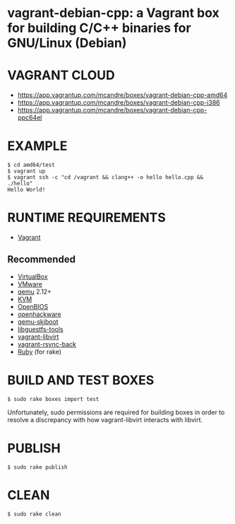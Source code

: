 # vagrant-debian-cpp: a Vagrant box for building C/C++ binaries for GNU/Linux (Debian)

# VAGRANT CLOUD

* https://app.vagrantup.com/mcandre/boxes/vagrant-debian-cpp-amd64
* https://app.vagrantup.com/mcandre/boxes/vagrant-debian-cpp-i386
* https://app.vagrantup.com/mcandre/boxes/vagrant-debian-cpp-ppc64el

# EXAMPLE

```console
$ cd amd64/test
$ vagrant up
$ vagrant ssh -c "cd /vagrant && clang++ -o hello hello.cpp && ./hello"
Hello World!
```

# RUNTIME REQUIREMENTS

* [Vagrant](https://www.vagrantup.com)

## Recommended

* [VirtualBox](https://www.virtualbox.org/)
* [VMware](https://www.vmware.com/)
* [qemu](https://www.qemu.org/) 2.12+
* [KVM](https://wiki.qemu.org/Features/KVM)
* [OpenBIOS](https://www.openfirmware.info/OpenBIOS)
* [openhackware](https://github.com/qemu/openhackware)
* [qemu-skiboot](https://github.com/qemu/skiboot)
* [libguestfs-tools](http://libguestfs.org/)
* [vagrant-libvirt](https://github.com/vagrant-libvirt/vagrant-libvirt)
* [vagrant-rsync-back](https://github.com/smerrill/vagrant-rsync-back)
* [Ruby](https://www.ruby-lang.org/en/) (for rake)

# BUILD AND TEST BOXES

```console
$ sudo rake boxes import test
```

Unfortunately, sudo permissions are required for building boxes in order to resolve a discrepancy with how vagrant-libvirt interacts with libvirt.

# PUBLISH

```console
$ sudo rake publish
```

# CLEAN

```console
$ sudo rake clean
```
